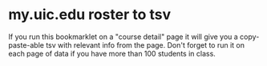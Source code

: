 # my.uic.edu roster to tsv

If you run this bookmarklet on a "course detail" page it will give you a
copy-paste-able tsv with relevant info from the page. Don't forget to
run it on each page of data if you have more than 100 students in class.